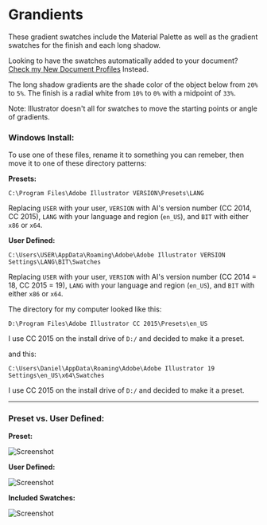 # Grandients

These gradient swatches include the Material Palette as well as the gradient swatches for the finish and each long shadow.

Looking to have the swatches automatically added to your document? [Check my New Document Profiles](https://github.com/danielhickman/MaterialDesign/tree/master/New%20Document%20Profiles) Instead.

The long shadow gradients are the shade color of the object below from `20%` to `5%`. The finish is a radial white from `10%` to `0%` with a midpoint of `33%`.

Note: Illustrator doesn't all for swatches to move the starting points or angle of gradients.

### Windows Install:

To use one of these files, rename it to something you can remeber, then move it to one of these directory patterns:

**Presets:**

`C:\Program Files\Adobe Illustrator VERSION\Presets\LANG`

Replacing `USER` with your user, `VERSION` with AI's version number (CC 2014, CC 2015), `LANG` with your language and region (`en_US`), and `BIT` with either `x86` or `x64`.

**User Defined:**

`C:\Users\USER\AppData\Roaming\Adobe\Adobe Illustrator VERSION Settings\LANG\BIT\Swatches`

Replacing `USER` with your user, `VERSION` with AI's version number (CC 2014 = 18, CC 2015 = 19), `LANG` with your language and region (`en_US`), and `BIT` with either `x86` or `x64`.


The directory for my computer looked like this:

`D:\Program Files\Adobe Illustrator CC 2015\Presets\en_US`

I use CC 2015 on the install drive of `D:/` and decided to make it a preset.

and this:

`C:\Users\Daniel\AppData\Roaming\Adobe\Adobe Illustrator 19 Settings\en_US\x64\Swatches`

I use CC 2015 on the install drive of `D:/` and decided to make it a preset.

***

### Preset vs. User Defined:
**Preset:**

![Screenshot](https://cloud.githubusercontent.com/assets/5341898/8636835/df89f7b0-282a-11e5-9929-cfa26d7b64de.png)

**User Defined:**

![Screenshot](https://cloud.githubusercontent.com/assets/5341898/8636842/42400e26-282b-11e5-8281-eb32e5dd8d0b.png)

**Included Swatches:**

![Screenshot](https://cloud.githubusercontent.com/assets/5341898/8636849/802c6036-282b-11e5-8768-9b6c7a566893.png)

